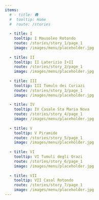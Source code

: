 ```yaml
---
items:
  # - title: 🛖
  #  tooltip: Home
  #  route: /stories
    
  - title: I
    tooltip: I Mausoleo Rotondo
    route: /stories/story_1/page_1
    image: /images/menu/placeholder.jpg
    
  - title: II
    tooltip: II Laterizio I+II
    route: /stories/story_2/page_1
    image: /images/menu/placeholder.jpg
    
  - title: III
    tooltip: III Tumulo dei Curiazi
    route: /stories/story_3/page_1
    image: /images/menu/placeholder.jpg
    
  - title: IV
    tooltip: IV Casale Sta Maria Nova
    route: /stories/story_4/page_1
    image: /images/menu/placeholder.jpg
    
  - title: V
    tooltip: V Piramide
    route: /stories/story_5/page_1
    image: /images/menu/placeholder.jpg
    
  - title: VI
    tooltip: VI Tumuli degli Orazi
    route: /stories/story_6/page_1
    image: /images/menu/placeholder.jpg
    
  - title: VII
    tooltip: VII Casal Rotondo
    route: /stories/story_7/page_1
    image: /images/menu/placeholder.jpg
---
```

